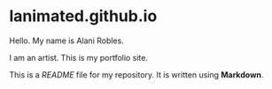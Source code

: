 # lanimated.github.io

Hello. My name is Alani Robles.

I am an artist. This is my portfolio site.

This is a *README* file for my repository. It is written using **Markdown**.
